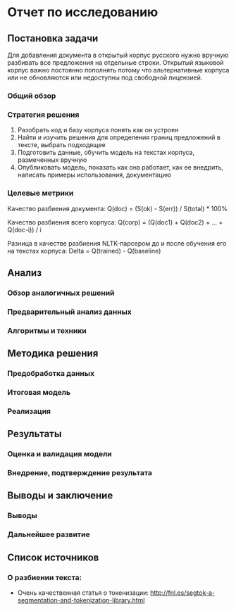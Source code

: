 # Отчет по исследованию

## Постановка задачи

Для добавления документа в открытый корпус русского нужно вручную разбивать все предложения на отдельные строки. Открытый языковой корпус важно постоянно пополнять потому что альтернативные корпуса или не обновляются или недоступны под свободной лицензией.

### Общий обзор

### Стратегия решения

1. Разобрать код и базу корпуса понять как он устроен
2. Найти и изучить решения для определения границ предложений в тексте, выбрать подходящее
3. Подготовить данные, обучить модель на текстах корпуса, размеченных вручную
4. Опубликовать модель, показать как она работает, как ее внедрить, написать примеры использования, документацию

### Целевые метрики

Качество разбиения документа: 
Q(doc) = (S(ok) - S(err)) / S(total) * 100%

Качество разбиения всего корпуса: 
Q(corp) = (Q(doc1) + Q(doc2) + … + Q(doc-i)) / i

Разница в качестве разбиения NLTK-парсером до и после обучения его на текстах корпуса:
Delta = Q(trained) - Q(baseline)

## Анализ

### Обзор аналогичных решений

### Предварительный анализ данных

### Алгоритмы и техники

## Методика решения

### Предобработка данных

### Итоговая модель

### Реализация

## Результаты

### Оценка и валидация модели

### Внедрение, подтверждение результата

## Выводы и заключение

### Выводы

### Дальнейшее развитие

## Список источников

### О разбиении текста:
* Очень качественная статья о токенизации: http://fnl.es/segtok-a-segmentation-and-tokenization-library.html
